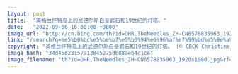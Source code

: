 ```yaml
---
layout: post
title:  "英格兰怀特岛上的尼德尔斯白垩岩石和19世纪的灯塔。"
date:   "2022-09-06 16:00:00 +0800"
image_url: "http://cn.bing.com/th?id=OHR.TheNeedles_ZH-CN6578835963_1920x1080.jpg&rf=LaDigue_1920x1080.jpg&pid=hp"
link: "/search?q=%e5%b0%bc%e5%be%b7%e5%b0%94%e6%96%af%e7%99%bd%e5%9e%a9%e5%b2%a9%e7%9f%b3&form=hpcapt&mkt=zh-cn"
copyright: "英格兰怀特岛上的尼德尔斯白垩岩石和19世纪的灯塔。 (© CBCK Christine/iStock/Getty Images Plus)"
image_hash: "34d45823157913845275db88aeb4c1ce"
image_filename: "th?id=OHR.TheNeedles_ZH-CN6578835963_1920x1080.jpg&rf=LaDigue_1920x1080.jpg&pid=hp"
---
```

